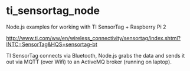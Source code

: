# ti_sensortag_node
Node.js examples for working with TI SensorTag + Raspberry Pi 2

http://www.ti.com/ww/en/wireless_connectivity/sensortag/index.shtml?INTC=SensorTag&HQS=sensortag-bt

TI SensorTag connects via Bluetooth, Node.js grabs the data and sends it out via MQTT (over Wifi) to an ActiveMQ broker (running on laptop).


